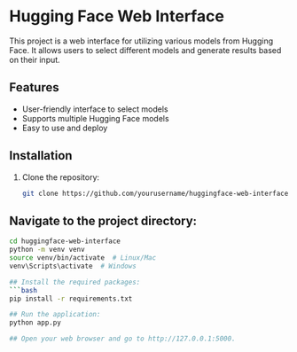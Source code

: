 # Hugging Face Web Interface

This project is a web interface for utilizing various models from Hugging Face. It allows users to select different models and generate results based on their input.

## Features
- User-friendly interface to select models
- Supports multiple Hugging Face models
- Easy to use and deploy

## Installation
1. Clone the repository:
   ```bash
   git clone https://github.com/yourusername/huggingface-web-interface.git

## Navigate to the project directory:
   ```bash
   cd huggingface-web-interface
   python -m venv venv
   source venv/bin/activate  # Linux/Mac
   venv\Scripts\activate  # Windows

## Install the required packages:
   ```bash
   pip install -r requirements.txt

## Run the application:
   python app.py

## Open your web browser and go to http://127.0.0.1:5000.
